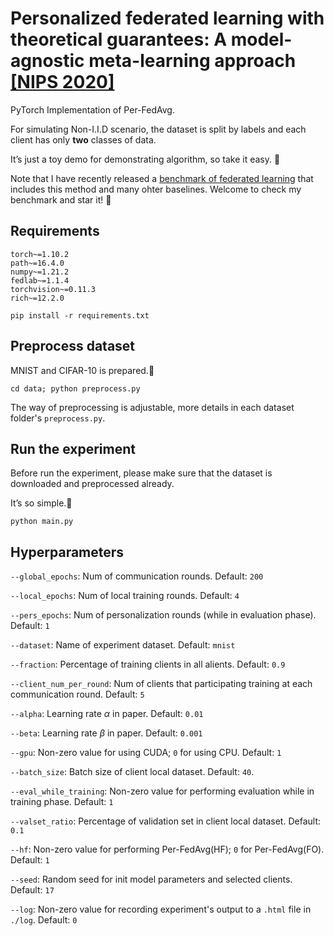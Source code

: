 # Personalized federated learning with theoretical guarantees: A model-agnostic meta-learning approach [[NIPS 2020]](https://proceedings.neurips.cc/paper/2020/hash/24389bfe4fe2eba8bf9aa9203a44cdad-Abstract.html)

PyTorch Implementation of Per-FedAvg.

For simulating Non-I.I.D scenario, the dataset is split by labels and each client has only **two** classes of data.

It’s just a toy demo for demonstrating algorithm, so take it easy. 🤣

Note that I have recently released a [benchmark of federated learning](https://github.com/KarhouTam/FL-bench) that includes this method and many ohter baselines. Welcome to check my benchmark and star it! 🤗

## Requirements
```
torch~=1.10.2
path~=16.4.0
numpy~=1.21.2
fedlab~=1.1.4
torchvision~=0.11.3
rich~=12.2.0
```
```
pip install -r requirements.txt
```
## Preprocess dataset

MNIST and CIFAR-10 is prepared.🌟

```
cd data; python preprocess.py
```

The way of preprocessing is adjustable, more details in each dataset folder's `preprocess.py`.



## Run the experiment

Before run the experiment, please make sure that the dataset is downloaded and preprocessed already.

It’s so simple.🤪 

```
python main.py
```



## Hyperparameters

`--global_epochs`: Num of communication rounds. Default: `200`

`--local_epochs`: Num of local training rounds. Default: `4`

`--pers_epochs`: Num of personalization rounds (while in evaluation phase). Default: `1`

`--dataset`: Name of experiment dataset. Default: `mnist`

`--fraction`: Percentage of training clients in all alients. Default: `0.9`

`--client_num_per_round`: Num of clients that participating training at each communication round. Default: `5`

`--alpha`: Learning rate $\alpha$ in paper. Default: `0.01`

`--beta`: Learning rate $\beta$ in paper. Default: `0.001`

`--gpu`: Non-zero value for using CUDA; `0` for using CPU. Default: `1`

`--batch_size`: Batch size of client local dataset. Default: `40`.

`--eval_while_training`: Non-zero value for performing evaluation while in training phase. Default: `1`

`--valset_ratio`: Percentage of validation set in client local dataset. Default: `0.1`

`--hf`: Non-zero value for performing Per-FedAvg(HF); `0` for Per-FedAvg(FO). Default: `1`

`--seed`: Random seed for init model parameters and selected clients. Default: `17`

`--log`: Non-zero value for recording experiment's output to a `.html` file in `./log`. Default: `0`

